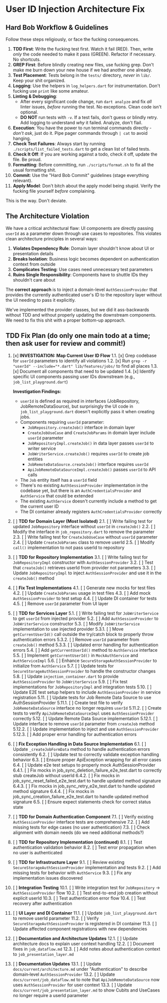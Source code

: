 # User ID Injection Architecture Fix

## Hard Bob Workflow & Guidelines

Follow these steps religiously, or face the fucking consequences.

1. **TDD First**: Write the fucking test first. Watch it fail (RED). Then, write *only* the code needed to make it pass (GREEN). Refactor if necessary. No shortcuts.
2. **GREP First**: Before blindly creating new files, use fucking grep. Don't make me burn down your new house if we had another one already.
3. **Test Placement**: Tests belong in the `tests/` directory, *never* in `lib/`. Keep your shit organized.
4. **Logging**: Use the helpers in `log_helpers.dart` for instrumentation. Don't fucking use `print` like some amateur.
5. **Linting & Debugging**: 
   * After every significant code change, run `dart analyze` and fix *all* linter issues, *before* running the test. No exceptions. Clean code isn't optional.
   * **DO NOT** run tests with `-v`. If a test fails, don't guess or blindly retry. Add logging to understand *why* it failed. Analyze, don't flail.
6. **Execution**: You have the power to run terminal commands directly - *don't ask*, just do it. Pipe pager commands through `| cat` to avoid hanging.
7. **Check Test Failures**: Always start by running `./scripts/list_failed_tests.dart` to get a clean list of failed tests.
8. **Check It Off**: If you are working against a todo, check it off, update the file. Be proud.
9. **Formatting**: Before committing, run `./scripts/format.sh` to fix all the usual formatting shit.
10. **Commit**: Use the "Hard Bob Commit" guidelines (stage everything relevant).
11. **Apply Model**: Don't bitch about the apply model being stupid. Verify the fucking file yourself *before* complaining.

This is the way. Don't deviate.

## The Architecture Violation

We have a critical architectural flaw: UI components are directly passing `userId` as a parameter down through use cases to repositories. This violates clean architecture principles in several ways:

1. **Violates Dependency Rule**: Domain layer shouldn't know about UI or presentation details
2. **Breaks Isolation**: Business logic becomes dependent on authentication context from outside
3. **Complicates Testing**: Use cases need unnecessary test parameters
4. **Ruins Single Responsibility**: Components have to shuttle IDs they shouldn't care about

The **correct approach** is to inject a domain-level `AuthSessionProvider` that provides the currently authenticated user's ID to the repository layer without the UI needing to pass it explicitly.

We've implemented the provider classes, but we did it ass-backwards without TDD and without properly updating the downstream components. We need to fix this shit with a proper bottom-up approach.

## TDD Fix Plan (do only one main todo at a time; then ask user for review and commit!)

1. [x] **INVESTIGATION: Map Current User ID Flow**
    1.1. [x] Grep codebase for `userId` parameters to identify all violations
    1.2. [x] Run `grep -r "userId" --include="*.dart" lib/features/jobs/` to find all places
    1.3. [x] Document all components that need to be updated
    1.4. [x] Identify specific UI components passing user IDs downstream (e.g., `job_list_playground.dart`)

    **Investigation Findings:**
    * `userId` is defined as required in interfaces (JobRepository, JobRemoteDataSource), but surprisingly the UI code in `job_list_playground.dart` doesn't explicitly pass it when creating jobs.
    * Components requiring `userId` parameter:
      - `JobRepository.createJob()` interface in domain layer
      - `CreateJobUseCase` and `CreateJobParams` in domain layer include `userId` parameter
      - `JobRepositoryImpl.createJob()` in data layer passes `userId` to writer service
      - `JobWriterService.createJob()` requires `userId` to create job entities
      - `JobRemoteDataSource.createJob()` interface requires `userId`
      - `ApiJobRemoteDataSourceImpl.createJob()` passes `userId` to API calls
    * The `Job` entity itself has a `userId` field
    * There's no existing `AuthSessionProvider` implementation in the codebase yet, but there is an `AuthCredentialsProvider` and `AuthService` that could be extended
    * The existing `AuthService` doesn't currently include a method to get the current user ID
    * The DI container already registers `AuthCredentialsProvider` correctly

2. [ ] **TDD for Domain Layer (Most Isolated)**
    2.1. [ ] Write failing test for updated `JobRepository` interface without `userId` in `createJob()`
    2.2. [ ] Modify the interface in `job_repository.dart` to remove the parameter
    2.3. [ ] Write failing test for `CreateJobUseCase` without `userId` parameter
    2.4. [ ] Update `CreateJobParams` class to remove userId
    2.5. [ ] Modify `call()` implementation to not pass userId to repository

3. [ ] **TDD for Repository Implementation** 
    3.1. [ ] Write failing test for `JobRepositoryImpl` constructor with `AuthSessionProvider`
    3.2. [ ] Test that `createJob()` retrieves userId from provider not parameters
    3.3. [ ] Update `JobRepositoryImpl` to inject `AuthSessionProvider` and use it in the `createJob()` method

4. [ ] **Fix Test Implementations**
    4.1. [ ] Generate new mocks for test files
    4.2. [ ] Update `CreateJobParams` usage in test files
    4.3. [ ] Add mock `AuthSessionProvider` to test setup
    4.4. [ ] Update DI container for tests
    4.5. [ ] Remove `userId` parameter from UI layer

5. [ ] **TDD for Services Layer**
    5.1. [ ] Write failing test for `JobWriterService` to get `userId` from injected provider
    5.2. [ ] Add `AuthSessionProvider` to `JobWriterService` constructor
    5.3. [ ] Modify `JobWriterService` implementation to use injected provider
      5.3.1. [ ] Move `getCurrentUserId()` call outside the try/catch block to properly throw authentication errors
      5.3.2. [ ] Remove `userId` parameter from `createJob()` method
      5.3.3. [ ] Updated error handling for authentication errors
    5.4. [ ] Add `getCurrentUserId()` method to `AuthService` interface
    5.5. [ ] Implement `getCurrentUserId()` in `MockAuthService` and `AuthServiceImpl`
    5.6. [ ] Enhance `SecureStorageAuthSessionProvider` to initialize from `AuthService`
    5.7. [ ] Update tests for `SecureStorageAuthSessionProvider` to handle the constructor changes
    5.8. [ ] Update `injection_container.dart` to provide `AuthSessionProvider` to `JobWriterService`
    5.9. [ ] Fix test implementations for `JobRepositoryImpl` and integration tests
    5.10. [ ] Update E2E test setup helpers to include `AuthSessionProvider` in service registration
    5.11. [ ] Update tests for Job Remote Data Source to use AuthSessionProvider
      5.11.1. [ ] Create test file to verify `JobRemoteDataSource` interface no longer requires `userId`
      5.11.2. [ ] Create tests to verify `ApiJobRemoteDataSourceImpl` uses `AuthSessionProvider` correctly
    5.12. [ ] Update Remote Data Source implementation
      5.12.1. [ ] Update interface to remove `userId` parameter from `createJob` method
      5.12.2. [ ] Update implementation to inject and use `AuthSessionProvider`
      5.12.3. [ ] Add proper error handling for authentication errors

6. [ ] **Fix Exception Handling in Data Source Implementation**
    6.1. [ ] Update `_createJobFormData` method to handle authentication errors consistently
    6.2. [ ] Update test to correctly validate exception handling behavior
    6.3. [ ] Ensure proper ApiException wrapping for all error cases
    6.4. [ ] Update e2e test setups to properly mock AuthSessionProvider
      6.4.1. [ ] Fix mocks in job_sync_deletion_failure_e2e_test.dart to correctly stub createJob without userId
      6.4.2. [ ] Fix mocks in job_sync_reset_failed_e2e_test.dart to handle updated method signature
      6.4.3. [ ] Fix mocks in job_sync_retry_e2e_test.dart to handle updated method signature
      6.4.4. [ ] Fix mocks in job_sync_creation_failure_e2e_test.dart to handle updated method signature
    6.5. [ ] Ensure expect statements check for correct status state

7. [ ] **TDD for Domain Authentication Component**
    7.1. [ ] Verify existing `AuthSessionProvider` interface tests are comprehensive
    7.2. [ ] Add missing tests for edge cases (no user authentication)
    7.3. [ ] Check alignment with domain needs (do we need additional methods?)

8. [ ] **TDD for Repository Implementation (continued)** 
    8.1. [ ] Test authentication validation behavior
    8.2. [ ] Test error propagation when no user is authenticated

9. [ ] **TDD for Infrastructure Layer**
    9.1. [ ] Review existing `SecureStorageAuthSessionProvider` implementation and tests
    9.2. [ ] Add missing tests for behavior with `AuthService`
    9.3. [ ] Fix any implementation issues discovered

10. [ ] **Integration Testing**
    10.1. [ ] Write integration test for `JobRepository` -> `AuthSessionProvider` flow
    10.2. [ ] Test end-to-end job creation without explicit userId
    10.3. [ ] Test authentication error flow
    10.4. [ ] Test recovery after authentication

11. [ ] **UI Layer and DI Container**
    11.1. [ ] Update `job_list_playground.dart` to remove userId parameter
    11.2. [ ] Verify `SecureStorageAuthSessionProvider` is registered in DI container
    11.3. [ ] Update affected component registrations with new dependencies

12. [ ] **Documentation and Architecture Updates**
    12.1. [ ] Update architecture docs to explain user context handling
    12.2. [ ] Document fixes in `job_dataflow.md`
    12.3. [ ] Add notes about authentication context to `job_presentation_layer.md`

13. [ ] **Documentation Updates**
    13.1. [ ] Update `docs/current/architecture.md` under "Authentication" to describe domain‑level `AuthSessionProvider`
    13.2. [ ] Update `docs/current/job_dataflow.md` to note that `ApiJobRemoteDataSource` now uses `AuthSessionProvider` for user context
    13.3. [ ] Update `docs/current/job_presentation_layer.md` to show Cubits and UseCases no longer require a userId parameter 